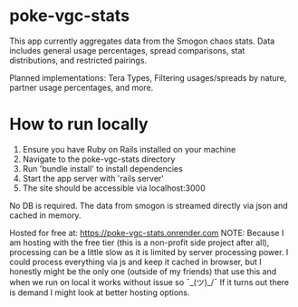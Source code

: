 # poke-vgc-stats

This app currently aggregates data from the Smogon chaos stats. Data includes general usage percentages, spread comparisons, stat distributions, and restricted pairings.

Planned implementations: Tera Types, Filtering usages/spreads by nature, partner usage percentages, and more.

# How to run locally

1. Ensure you have Ruby on Rails installed on your machine
2. Navigate to the poke-vgc-stats directory
3. Run 'bundle install' to install dependencies
4. Start the app server with 'rails server'
5. The site should be accessible via localhost:3000

No DB is required. The data from smogon is streamed directly via json and cached in memory.

Hosted for free at: https://poke-vgc-stats.onrender.com
NOTE: Because I am hosting with the free tier (this is a non-profit side project after all), processing can be a little slow as it is limited by server processing power. I could process everything via js and keep it cached in browser, but I honestly might be the only one (outside of my friends) that use this and when we run on local it works without issue so ¯\_(ツ)_/¯ If it turns out there is demand I might look at better hosting options.

